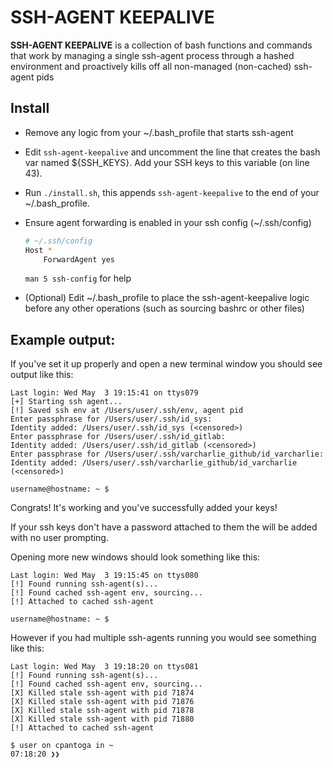 # SSH-AGENT KEEPALIVE


**SSH-AGENT KEEPALIVE** is a collection of bash functions and commands that
work by managing a single ssh-agent process through a hashed environment and
proactively kills off all non-managed (non-cached) ssh-agent pids

## Install
 - Remove any logic from your ~/.bash_profile that starts ssh-agent

 - Edit `ssh-agent-keepalive` and uncomment the line that creates the bash var
   named ${SSH_KEYS}. Add your SSH keys to this variable (on line 43).

 - Run `./install.sh`, this appends `ssh-agent-keepalive` to the end of your
   ~/.bash_profile.
 
 - Ensure agent forwarding is enabled in your ssh config (~/.ssh/config)
   ```bash
   # ~/.ssh/config
   Host *
       ForwardAgent yes
   ```
   `man 5 ssh-config` for help

 - (Optional) Edit ~/.bash_profile to place the ssh-agent-keepalive logic before
   any other operations (such as sourcing bashrc or other files)


## Example output:

If you've set it up properly and open a new terminal window you should see
output like this:

```
Last login: Wed May  3 19:15:41 on ttys079
[+] Starting ssh agent...
[!] Saved ssh env at /Users/user/.ssh/env, agent pid
Enter passphrase for /Users/user/.ssh/id_sys:
Identity added: /Users/user/.ssh/id_sys (<censored>)
Enter passphrase for /Users/user/.ssh/id_gitlab:
Identity added: /Users/user/.ssh/id_gitlab (<censored>)
Enter passphrase for /Users/user/.ssh/varcharlie_github/id_varcharlie:
Identity added: /Users/user/.ssh/varcharlie_github/id_varcharlie (<censored>)

username@hostname: ~ $
```

Congrats! It's working and you've successfully added your keys!

If your ssh keys don't have a password attached to them the will be added with
no user prompting.

Opening more new windows should look something like this:

```
Last login: Wed May  3 19:15:45 on ttys080
[!] Found running ssh-agent(s)...
[!] Found cached ssh-agent env, sourcing...
[!] Attached to cached ssh-agent

username@hostname: ~ $
```

However if you had multiple ssh-agents running you would see something like this:

```
Last login: Wed May  3 19:18:20 on ttys081
[!] Found running ssh-agent(s)...
[!] Found cached ssh-agent env, sourcing...
[X] Killed stale ssh-agent with pid 71874
[X] Killed stale ssh-agent with pid 71876
[X] Killed stale ssh-agent with pid 71878
[X] Killed stale ssh-agent with pid 71880
[!] Attached to cached ssh-agent

$ user on cpantoga in ~
07:18:20 ❯❯
```
